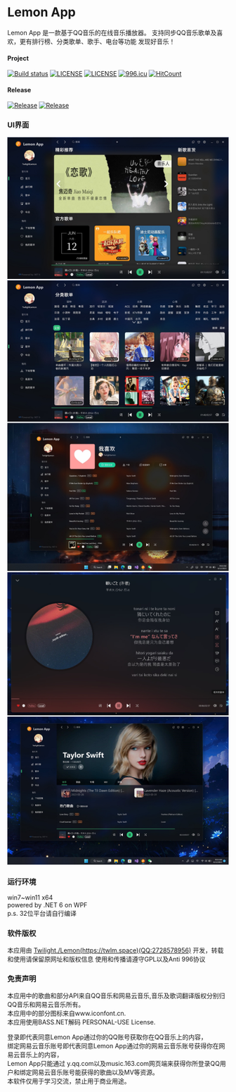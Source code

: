 # Lemon App
Lemon App 是一款基于QQ音乐的在线音乐播放器。
支持同步QQ音乐歌单及喜欢，更有排行榜、分类歌单、歌手、电台等功能 发现好音乐！

#### Project
[![Build status](https://github.com/LemonCodeTeam/Lemon-App/workflows/CodeQL/badge.svg)](https://github.com/LemonCodeTeam/Lemon-App/actions/workflows/codeql.yml)
[![LICENSE](https://img.shields.io/badge/license-GPL%20v3.0-blue.svg?style=flat-square)](https://github.com/TwilightLemon/Lemon-App/blob/master/LICENSE)
[![LICENSE](https://img.shields.io/badge/license-Anti%20996-blue.svg)](https://github.com/996icu/996.ICU/blob/master/LICENSE)
[![996.icu](https://img.shields.io/badge/link-996.icu-red.svg)](https://996.icu)
[![HitCount](http://hits.dwyl.com/TwilightLemon/TwilightLemon/Lemon-App.svg)](http://hits.dwyl.com/TwilightLemon/TwilightLemon/Lemon-App)  
#### Release
[![Release](https://github.com/LemonCodeTeam/Lemon-App/workflows/Publish%20Exe%20Files/badge.svg)](https://github.com/LemonCodeTeam/Lemon-App/actions/workflows/dotnet-desktop.yml)
[![Release](https://img.shields.io/badge/Release-Lemon%20App-%23FF4D5B.svg?style=flat-squar)](https://gitee.com/TwilightLemon/LemonAppDynamics/releases)  
 
### UI界面
![主页](https://raw.githubusercontent.com/TwilightLemon/Data/master/home.jpg)
![歌单](https://raw.githubusercontent.com/TwilightLemon/Data/master/pc_gdindex.jpg)
![列表](https://raw.githubusercontent.com/TwilightLemon/Data/master/pc_gd.jpg)
![歌词](https://raw.githubusercontent.com/TwilightLemon/Data/master/lyric.jpg)
![歌手](https://raw.githubusercontent.com/TwilightLemon/Data/master/pc_singer.jpg)

### 运行环境
win7~win11 x64  
powered by .NET 6 on WPF  
p.s. 32位平台请自行编译

### 软件版权
本应用由 [Twilight./Lemon(https://twlm.space)(QQ:2728578956)](https://twlm.space) 开发，转载和使用请保留原网址和版权信息
使用和传播请遵守GPL以及Anti 996协议

### 免责声明
本应用中的歌曲和部分API来自QQ音乐和网易云音乐,音乐及歌词翻译版权分别归QQ音乐和网易云音乐所有。  
本应用中的部分图标来自www.iconfont.cn.  
本应用使用BASS.NET解码 PERSONAL-USE License.  

登录即代表同意Lemon App通过你的QQ账号获取你在QQ音乐上的内容，  
绑定网易云音乐账号即代表同意Lemon App通过你的网易云音乐账号获得你在网易云音乐上的内容，  
Lemon App只能通过 y.qq.com以及music.163.com网页端来获得你所登录QQ用户和绑定网易云音乐账号能获得的歌曲以及MV等资源。  
本软件仅用于学习交流，禁止用于商业用途。
